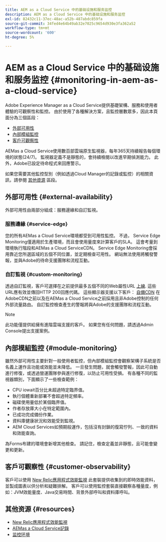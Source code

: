 ```yaml
---
title: AEM as a Cloud Service 中的基础设施和服务监控
description: AEM as a Cloud Service 中的基础设施和服务监控
exl-id: 82432c11-37ec-48ac-a52b-487abdc859fa
source-git-commit: 34fed4e64b49ab32e7025c9654d930e3fa362a52
workflow-type: tm+mt
source-wordcount: '600'
ht-degree: 5%

---
```


# AEM as a Cloud Service 中的基础设施和服务监控 {#monitoring-in-aem-as-a-cloud-service}

Adobe Experience Manager as a Cloud Service提供基礎架構、服務和使用者體驗的可觀察性和監控。 由於使用了各種解決方案，且監控層數眾多，因此本頁面分為三個區段：

* [外部可用性](#external-availability)
* [內部模組監控](#module-monitoring)
* [客戶可觀察性](#customer-observability)

AEMas a Cloud Service使用數百部雲端原生監視器，每年365天持續報告每個環境的狀態(24/7)。 監視器定義不是靜態的，會持續檢閱以改進早期偵測能力。 此外，Adobe已設定待命程式來回應警示。

如果您需要其他監控型別（例如透過Cloud Manager的記錄或監控）的相關資訊，請參閱 [其他資源](#resources) 區段。

## 外部可用性 {#external-availability}

外部可用性由兩部分組成：服務邊緣和自訂監視。

### 服務邊緣 {#service-edge}

您的所有AEMas a Cloud Service環境都受到可用性監控。 不過， Service Edge Monitoring僅適用於生產環境，而且會使用量度來計算客戶的SLA。 這會考量到環境執行階段和AEMas a Cloud ServiceCDN。 Service Edge Monitoring會採用靠近您所選區域的五個不同位置，並定期檢查可用性。 網站無法使用將觸發警報，並與Adobe的待命支援團隊和流程互動。

### 自訂監視 {#custom-monitoring}

透過自訂監視，客戶可選擇在之前提供最多五個不同的Web屬性URL [上線](/help/journey-migration/go-live.md). 這些URL應有效並傳回HTTP 200回應代碼。 這些顯示器支援以下客戶： [自備CDN](/help/implementing/dispatcher/cdn.md#point-to-point-CDN) 在AdobeCDN之前以及在AEMas a Cloud Service之前採用且非Adobe控制的任何外部流量路由。 自訂監控檢查產生的警報將與Adobe的支援團隊和流程互動。

>[!NOTE]
>
> 此功能僅提供給擁有進階雲端支援的客戶。 如果您有任何問題，請透過Admin Console提出支援案例。

## 內部模組監控 {#module-monitoring}

雖然外部可用性主要針對一般使用者監控，但內部模組監控會觀察架構子系統是否名義上運作且功能或效能並未降低。 一旦發生問題，就會觸發警報，因此可自動進行修復，或透過營運團隊參與進行修復，以防止可用性受損。 有各種不同的監視器類別，下面顯示了一些檢查範例：

* CPU iowait百分比未超過特定臨界值。
* 執行個體重新部署不會超過特定頻率。
* 磁碟使用量低於某個臨界值。
* 作者存放庫大小在特定範圍內。
* 已成功完成備份作業。
* 資料庫健康狀況和效能受到監視。
* AEM Cloud Services如預期般運作，包括沒有封鎖的復寫佇列、一致的資料和效能查詢。

為Forms布建的環境會新增其他檢查。 請記住，檢查定義並非靜態，且可能會變更和更新。

## 客戶可觀察性 {#customer-observability}

客戶可以使用 [New Relic應用程式效能監視](https://experienceleague.adobe.com/docs/experience-manager-cloud-service/content/implementing/using-cloud-manager/user-access-new-relic.html) 此套裝提供收集到的即時效能資料，並製成圖表以供分析和疑難排解。 客戶可以使用監控套裝直接觀察各種量度，例如：JVM效能量度、Java交易時間、背景外部呼叫和資料庫呼叫。

## 其他资源 {#resources}

* [New Relic應用程式效能監視](https://experienceleague.adobe.com/docs/experience-manager-cloud-service/content/implementing/using-cloud-manager/user-access-new-relic.html)
* [AEMas a Cloud Service記錄](https://experienceleague.adobe.com/docs/experience-manager-cloud-service/content/implementing/developing/logging.html)
* [监控环境](https://experienceleague.adobe.com/docs/experience-manager-cloud-manager/content/using/monitoring-environments.html)
